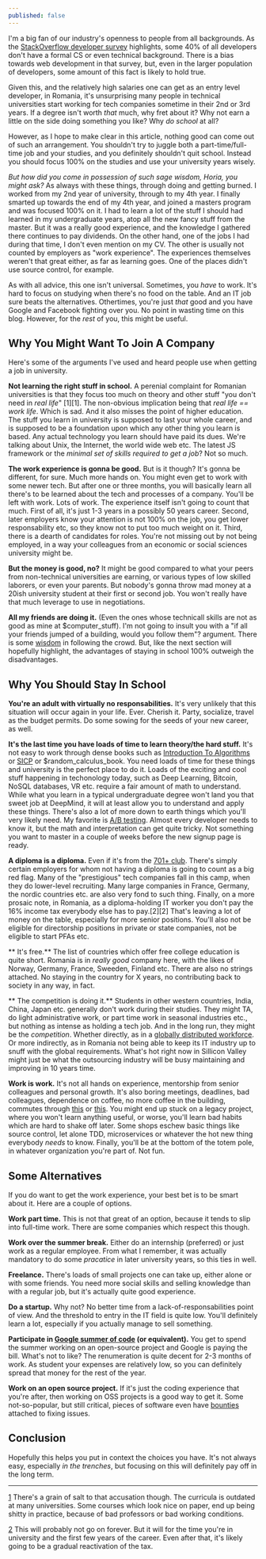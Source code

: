 ```yaml
---
published: false
---
```

I'm a big fan of our industry's openness to people from all backgrounds. As the [StackOverflow developer survey](http://stackoverflow.com/research/developer-survey-2016#developer-profile-education) highlights, some 40% of all developers don't have a formal CS or even technical background. There is a bias towards web development in that survey, but, even in the larger population of developers, some amount of this fact is likely to hold true.

Given this, and the relatively high salaries one can get as an entry level developer, in Romania, it's unsurprising many people in technical universities start working for tech companies sometime in their 2nd or 3rd years. If a degree isn't worth _that_ much, why fret about it? Why not earn a little on the side doing something you like? Why _do school_ at all?

However, as I hope to make clear in this article, nothing good can come out of such an arrangement. You shouldn't try to juggle both a part-time/full-time job and your studies, and you definitely shouldn't quit school. Instead you should focus 100% on the studies and use your university years wisely.

_But how did you come in possession of such sage wisdom, Horia, you might ask?_ As always with these things, through doing and getting burned. I worked from my 2nd year of university, through to my 4th year. I finally smarted up towards the end of my 4th year, and joined a masters program and was focused 100% on it. I had to learn a lot of the stuff I should had learned in my undergraduate years, atop all the new fancy stuff from the master. But it was a really good experience, and the knowledge I gathered there continues to pay dividends. On the other hand, one of the jobs I had during that time, I don't even mention on my CV. The other is usually not counted by employers as "work experience". The experiences themselves weren't that great either, as far as learning goes. One of the places didn't use source control, for example.

As with all advice, this one isn't universal. Sometimes, you _have_ to work. It's hard to focus on studying when there's no food on the table. And an IT job sure beats the alternatives. Othertimes, you're just _that_ good and you have Google and Facebook fighting over you. No point in wasting time on this blog. However, for the _rest_ of you, this might be useful.

Why You Might Want To Join A Company
---

Here's some of the arguments I've used and heard people use when getting a job in university.

**Not learning the right stuff in school.** A perenial complaint for Romanian universities is that they focus too much on theory and other stuff "you don't need in _real life_" [1][1]. The non-obvious implication being that _real life == work life_. Which is sad. And it also misses the point of higher education. The stuff you learn in university is supposed to last your whole career, and is supposed to be a foundation upon which any other thing you learn is based. Any actual technology you learn should have paid its dues. We're talking about Unix, the Internet, the world wide web etc. The latest JS framework or the _minimal set of skills required to get a job_? Not so much.

**The work experience is gonna be good.** But is it though? It's gonna be different, for sure. Much more hands on. You might even get to work with some newer tech. But after one or three months, you will basically learn all there's to be learned about the tech and processes of a company. You'll be left with work. Lots of work.
The experience itself isn't going to count that much. First of all, it's just 1-3 years in a possibly 50 years career. Second, later employers know your attention is not 100% on the job, you get lower responsability etc, so they know not to put too much weight on it. Third, there is a dearth of candidates for roles. You're not missing out by not being employed, in a way your colleagues from an economic or social sciences university might be.

**But the money is good, no?** It might be good compared to what your peers from non-technical universities are earning, or various types of low skilled laborers, or even your parents. But nobody's gonna throw mad money at a 20ish university student at their first or second job. You won't really have that much leverage to use in negotiations.

**All my friends are doing it.** (Even the ones whose technicall skills are not as good as mine at $computer_stuff). I'm not going to insult you with a "if all your friends jumped of a building, would you follow them"? argument. There is some [wisdom](https://en.wikipedia.org/wiki/The_Wisdom_of_Crowds) in following the crowd. But, like the next section will hopefully highlight, the advantages of staying in school 100% outweigh the disadvantages.

Why You Should Stay In School
---

**You're an adult with virtually no responsabilities.** It's very unlikely that this situation will occur again in your life. Ever. Cherish it. Party, socialize, travel as the budget permits. Do some sowing for the seeds of your new career, as well.

**It's the last time you have loads of time to learn theory/the hard stuff.** It's not easy to work through dense books such as [Introduction To Algorithms](https://mitpress.mit.edu/books/introduction-algorithms) or [SICP](https://mitpress.mit.edu/sicp/full-text/book/book.html) or $random_calculus_book. You need loads of time for these things and university is the perfect place to do it. Loads of the exciting and cool stuff happening in techonology today, such as Deep Learning, Bitcoin, NoSQL databases, VR etc. require a fair amount of math to understand. While what you learn in a typical undergraduate degree won't land you that sweet job at DeepMind, it will at least allow you to understand and apply these things. There's also a lot of more down to earth things which you'll very likely need. My favorite is [A/B testing](https://en.wikipedia.org/wiki/A/B_testing). Almost every developer needs to know it, but the math and interpretation can get quite tricky. Not something you want to master in a couple of weeks before the new signup page is ready.

**A diploma is a diploma.** Even if it's from the [701+ club](http://www.hotnews.ro/stiri-esential-21274757-clasamentul-international-universitatilor-2016-patru-universitati-din-romania-intrat-top-categoria-701.htm). There's simply certain employers for whom not having a diploma is going to count as a big red flag. Many of the "prestigious" tech companies fall in this camp, when they do lower-level recruiting. Many large companies in France, Germany, the nordic countries etc. are also very fond to such thing. Finally, on a more prosaic note, in Romania, as a diploma-holding IT worker you don't pay the 16% income tax everybody else has to pay.[2][2] That's leaving a lot of money on the table, especially for more senior positions. You'll also not be eligible for directorship positions in private or state companies, not be eligible to start PFAs etc.

** It's free.** The list of countries which offer free college education is quite short. Romania is in _really good_ company here, with the likes of Norway, Germany, France, Sweeden, Finland etc. There are also no strings attached. No staying in the country for X years, no contributing back to society in any way, in fact.

** The competition is doing it.** Students in other western countries, India, China, Japan etc. generally don't work during their studies. They might TA, do light administrative work, or part time work in seasonal industries etc., but nothing as intense as holding a tech job. And in the long run, they might be the _competition_. Whether directly, as in a [globally distributed workforce](https://en.wikipedia.org/wiki/Distributed_workforce). Or more indirectly, as in Romania not being able to keep its IT industry up to snuff with the global requirements. What's hot right now in Sillicon Valley might just be what the outsourcing industry will be busy maintaining and improving in 10 years time. 

**Work is work.** It's not all hands on experience, mentorship from senior colleagues and personal growth. It's also boring meetings, deadlines, bad colleagues, dependence on coffee, no more coffee in the building, commutes through [this](http://www.hotnews.ro/stiri-administratie_locala-21361934-foto-cauzele-aglomeratiei-infernale-din-metrou-trenurile-nu-mai-fac-fata-intr-oras-paralizat-suprafata-subteran.htm) or [this](http://observator.tv/social/trafic-aglomerat-la-iesirile-din-capitala-trasee-alternative-149882.html). You might end up stuck on a legacy project, where you won't learn anything useful, or worse, you'll learn bad habits which are hard to shake off later. Some shops eschew basic things like source control, let alone TDD, microservices or whatever the hot new thing everybody _needs_ to know. Finally, you'll be at the bottom of the totem pole, in whatever organization you're part of. Not fun.

Some Alternatives
---

If you do want to get the work experience, your best bet is to be smart about it. Here are a couple of options.

**Work part time.** This is not that great of an option, because it tends to slip into full-time work. There are some companies which respect this though.

**Work over the summer break.** Either do an internship (preferred) or just work as a regular employee. From what I remember, it was actually mandatory to do some _pracatice_ in later university years, so this ties in well.

**Freelance.** There's loads of small projects one can take up, either alone or with some friends. You need more social skills and selling knowledge than with a regular job, but it's actually quite good experience.

**Do a startup.** Why not? No better time from a lack-of-responsabilities point of view. And the threshold to entry in the IT field is quite low. You'll definitely learn a lot, especially if you actually manage to sell something.

**Participate in [Google summer of code](https://developers.google.com/open-source/gsoc/) (or equivalent).** You get to spend the summer working on an open-source project and Google is paying the bill. What's not to like? The renumeration is quite decent for 2-3 months of work. As student your expenses are relatively low, so you can definitely spread that money for the rest of the year.

**Work on an open source project.** If it's just the coding experience that you're after, then working on OSS projects is a good way to get it. Some not-so-popular, but still critical, pieces of software even have [bounties](https://github.com/flightaware/Tcl-bounties) attached to fixing issues.

Conclusion
---

Hopefully this helps you put in context the choices you have. It's not always easy, especially _in the trenches_, but focusing on this will definitely pay off in the long term.

---

[1](#footnote1) There's a grain of salt to that accusation though. The curricula is outdated at many universities. Some courses which look nice on paper, end up being shitty in practice, because of bad professors or bad working conditions.

[2](#footnote2) This will probably not go on forever. But it will for the time you're in university and the first few years of the career. Even after that, it's likely going to be a gradual reactivation of the tax.
